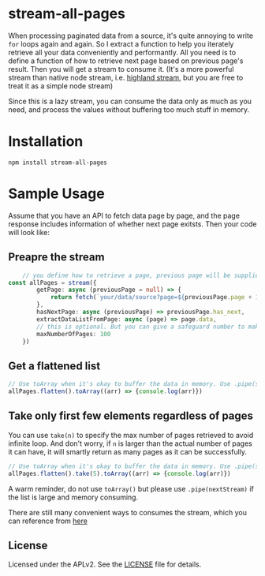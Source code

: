 
# stream-all-pages

When processing paginated data from a source, it's quite annoying to write `for` loops again and again. So I extract a function to help you iterately retrieve all your data conveniently and performantly. All you need is to define a function of how to retrieve next page based on previous page's result. Then you will get a stream to consume it. (It's a more powerful stream than native node stream, i.e. [highland stream](https://caolan.github.io/highland/), but you are free to treat it as a simple node stream)

Since this is a lazy stream, you can consume the data only as much as you need, and process the values without buffering too much stuff in memory.

# Installation

`npm install stream-all-pages`

# Sample Usage
Assume that you have an API to fetch data page by page, and the page response includes information of whether next page exitsts. Then your code will look like:

## Preapre the stream

```ts
    // you define how to retrieve a page, previous page will be supplied as the function argument after 1st-page call
const allPages = stream({
        getPage: async (previousPage = null) => {
            return fetch(`your/data/source?page=${previousPage.page + 1}`)
        },
        hasNextPage: async (previousPage) => previousPage.has_next,
        extractDataListFromPage: async (page) => page.data,
        // this is optional. But you can give a safeguard number to make sure the getPage won't be called more than certain times. You likely want to use it if getPage is a heavy operation
        maxNumberOfPages: 100
    })
```

## Get a flattened list
```ts
// Use toArray when it's okay to buffer the data in memory. Use .pipe(somewhereElse) instead for stream processing if the data is HUGE
allPages.flatten().toArray((arr) => {console.log(arr)})
```

## Take only first few elements regardless of pages
You can use `take(n)` to specify the max number of pages retrieved to avoid infinite loop. And don't worry, if `n` is larger than the actual number of pages it can have, it will smartly return as many pages as it can be successfully.
```ts
// Use toArray when it's okay to buffer the data in memory. Use .pipe(somewhereElse) instead for stream processing if the data is HUGE
allPages.flatten().take(5).toArray((arr) => {console.log(arr)})
```

A warm reminder, do not use `toArray()` but please use `.pipe(nextStream)` if the list is large and memory consuming.

There are still many convenient ways to consumes the stream, which you can reference from [here](https://caolan.github.io/highland/#flatMap)

## License

Licensed under the APLv2. See the [LICENSE](https://github.com/jsynowiec/node-typescript-boilerplate/blob/main/LICENSE) file for details.
